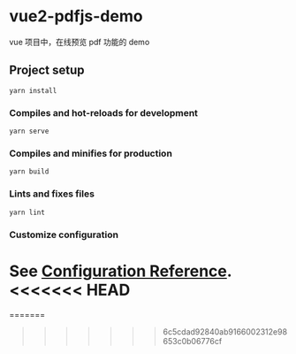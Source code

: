 # vue2-pdfjs-demo

vue 项目中，在线预览 pdf 功能的 demo

## Project setup

```
yarn install
```

### Compiles and hot-reloads for development

```
yarn serve
```

### Compiles and minifies for production

```
yarn build
```

### Lints and fixes files

```
yarn lint
```

### Customize configuration

See [Configuration Reference](https://cli.vuejs.org/config/).
<<<<<<< HEAD
=======
=======

> > > > > > > 6c5cdad92840ab9166002312e98653c0b06776cf
